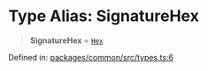 # Type Alias: SignatureHex

> **SignatureHex** = [`Hex`](Hex.md)

Defined in: [packages/common/src/types.ts:6](https://github.com/dcdpr/did-btcr2-js/blob/4a717493e735221d072999f212891939f4de3f23/packages/common/src/types.ts#L6)
